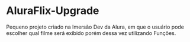 # AluraFlix-Upgrade
Pequeno projeto criado na Imersão Dev da Alura, em que o usuário pode escolher qual filme será exibido porém dessa vez utilizando Funções. 
